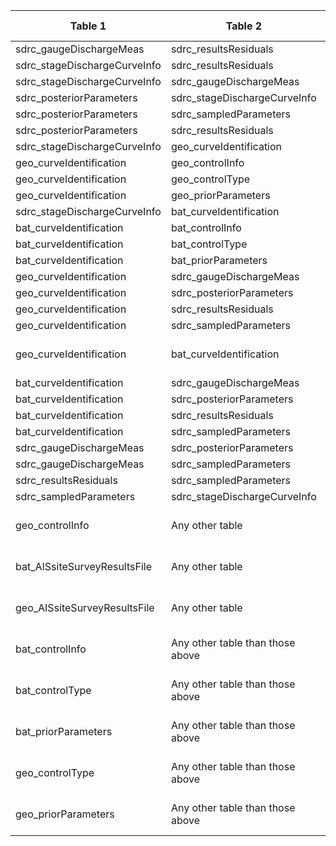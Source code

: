 |Table 1|Table 2|Join by field Table 1|Join by field Table 2|
|------------------|-------------------|--------------------|---------------------|
sdrc_gaugeDischargeMeas|sdrc_resultsResiduals|gaugeEventID|gaugeEventID|
sdrc_stageDischargeCurveInfo|sdrc_resultsResiduals|allEventID|gaugeEventID|
sdrc_stageDischargeCurveInfo|sdrc_gaugeDischargeMeas|allEventID|gaugeEventID|
sdrc_posteriorParameters|sdrc_stageDischargeCurveInfo|curveID|curveID|
sdrc_posteriorParameters|sdrc_sampledParameters|curveID|curveID|
sdrc_posteriorParameters|sdrc_resultsResiduals|curveID|curveID|
sdrc_stageDischargeCurveInfo|geo_curveIdentification|curveID|curveID|
geo_curveIdentification|geo_controlInfo|controlSurveyEndDateTime|endDate|
geo_curveIdentification|geo_controlType|controlSurveyEndDateTime|endDate|
geo_curveIdentification|geo_priorParameters|controlSurveyEndDateTime|endDate|
sdrc_stageDischargeCurveInfo|bat_curveIdentification|curveID|curveID|
bat_curveIdentification|bat_controlInfo|controlSurveyEndDateTime|endDate|
bat_curveIdentification|bat_controlType|controlSurveyEndDateTime|endDate|
bat_curveIdentification|bat_priorParameters|controlSurveyEndDateTime|endDate|
geo_curveIdentification|sdrc_gaugeDischargeMeas|curveID|curveID|
geo_curveIdentification|sdrc_posteriorParameters|curveID|curveID|
geo_curveIdentification|sdrc_resultsResiduals|curveID|curveID|
geo_curveIdentification|sdrc_sampledParameters|curveID|curveID|
geo_curveIdentification|bat_curveIdentification|Join not recommended. Data are collected at mutually exclusive sites.||
bat_curveIdentification|sdrc_gaugeDischargeMeas|curveID|curveID|
bat_curveIdentification|sdrc_posteriorParameters|curveID|curveID|
bat_curveIdentification|sdrc_resultsResiduals|curveID|curveID|
bat_curveIdentification|sdrc_sampledParameters|curveID|curveID|
sdrc_gaugeDischargeMeas|sdrc_posteriorParameters|curveID|curveID|
sdrc_gaugeDischargeMeas|sdrc_sampledParameters|curveID|curveID|
sdrc_resultsResiduals|sdrc_sampledParameters|curveID|curveID|
sdrc_sampledParameters|sdrc_stageDischargeCurveInfo|curveID|curveID|
geo_controlInfo|Any other table|Join not recommended. Data can be related by date and site of sampling.||
bat_AISsiteSurveyResultsFile|Any other table|Join not recommended. Data can be related by date and site of sampling.||
geo_AISsiteSurveyResultsFile|Any other table|Join not recommended. Data can be related by date and site of sampling.||
bat_controlInfo|Any other table than those above|Join not recommended. Data can be related by date and site of sampling.||
bat_controlType|Any other table than those above|Join not recommended. Data can be related by date and site of sampling.||
bat_priorParameters|Any other table than those above|Join not recommended. Data can be related by date and site of sampling.||
geo_controlType|Any other table than those above|Join not recommended. Data can be related by date and site of sampling.||
geo_priorParameters|Any other table than those above|Join not recommended. Data can be related by date and site of sampling.||